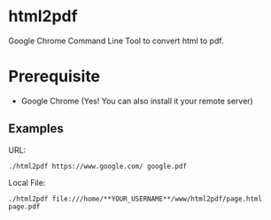 # html2pdf

Google Chrome Command Line Tool to convert html to pdf.


# Prerequisite

 - Google Chrome (Yes! You can also install it your remote server)

## Examples

URL:

    ./html2pdf https://www.google.com/ google.pdf

Local File:
	
    ./html2pdf file:///home/**YOUR_USERNAME**/www/html2pdf/page.html page.pdf